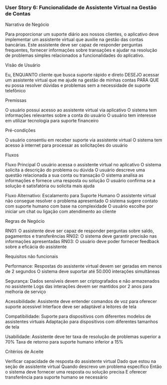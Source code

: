 ### User Story 6: Funcionalidade de Assistente Virtual na Gestão de Contas

Narrativa de Negócio

Para proporcionar um suporte diário aos nossos clientes, o aplicativo deve implementar um assistente virtual que auxilie na gestão das contas bancárias. Este assistente deve ser capaz de responder perguntas frequentes, fornecer informações sobre transações e ajudar na resolução de problemas simples relacionados a funcionalidades do aplicativo.

Visão de Usuário

Eu, ENQUANTO cliente que busca suporte rápido e direto
DESEJO acessar um assistente virtual que me ajude na gestão de minhas contas
PARA QUE eu possa resolver dúvidas e problemas sem a necessidade de suporte telefônico

Premissas

O usuário possui acesso ao assistente virtual via aplicativo
O sistema tem informações relevantes sobre a conta do usuário
O usuário tem interesse em utilizar tecnologia para suporte financeiro

Pré-condições

O usuário consentiu em receber suporte via assistente virtual
O sistema tem acesso à internet para processar as solicitações do usuário

Fluxos

Fluxo Principal
O usuário acessa o assistente virtual no aplicativo
O sistema solicita a descrição do problema ou dúvida
O usuário descreve uma questão relacionada a sua conta ou transação
O sistema analisa as informações e fornece uma resposta ou solução
O usuário confirma se a solução é satisfatória ou solicita mais ajuda

Fluxo Alternativo: Escalamento para Suporte Humano
O assistente virtual não consegue resolver o problema apresentado
O sistema sugere contato com suporte humano com base na complexidade
O usuário escolhe por iniciar um chat ou ligação com atendimento ao cliente

Regras de Negócio

RN01: O assistente deve ser capaz de responder perguntas sobre saldo, pagamentos e transferências
RN02: O sistema deve garantir precisão nas informações apresentadas
RN03: O usuário deve poder fornecer feedback sobre a eficácia do assistente

Requisitos não funcionais

Performance:
Respostas do assistente virtual devem ser geradas em menos de 2 segundos
O sistema deve suportar até 50.000 interações simultâneas

Segurança:
Dados sensíveis devem ser criptografados e não armazenados no assistente
Logs das interações devem ser mantidos por 2 anos para melhoria de serviço

Acessibilidade:
Assistente deve entender comandos de voz para oferecer suporte acessível
Interface deve ser adaptável a leitores de tela

Compatibilidade:
Suporte para dispositivos com diferentes modelos de assistentes virtuais
Adaptação para dispositivos com diferentes tamanhos de tela

Usabilidade:
Assistente deve ter taxa de resolução de problemas superior a 70%
Taxa de retorno para suporte humano inferior a 15%

Critérios de Aceite

Verificar capacidade de resposta do assistente virtual
Dado que estou na seção de assistente virtual
Quando descrevo um problema específico
Então o sistema deve fornecer uma resposta ou solução precisa
E oferecer transferência para suporte humano se necessário